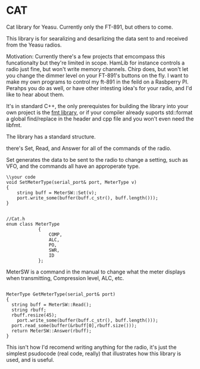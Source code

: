 # CAT
Cat library for Yeasu. Currently only the FT-891, but others to come. 

This library is for searalizing and desarlizing the data sent to and received from the Yeasu radios. 

Motivation:
Currently there's a few projects that emcompass this funcationalty but they're limited in scope. HamLib for instance controls a radio just fine, but won't write memory channels. Chirp does, but won't let you change the dimmer level on your FT-891's buttons on the fly. I want to make my own programs to control my ft-891 in the feild on a Rasbperry PI. Perahps you do as well, or have other intesting idea's for your radio, and I'd like to hear about them. 

It's in standard C++, the only prerequistes for building the library into your own project is the [fmt library](https://github.com/fmtlib/fmt), or if your compiler already suports std::format a global find/replace in the header and cpp file and you won't even need the libfmt. 

The library has a standard structure. 

there's Set, Read, and Answer for all of the commands of the radio. 

Set generates the data to be sent to the radio to change a setting, such as VFO, and the commands all have an approperate type. 
```
\\your code
void SetMeterType(serial_port& port, MeterType v)
{
	string buff = MeterSW::Set(v); 
	port.write_some(buffer(buff.c_str(), buff.length()));
}


//Cat.h
enum class MeterType
			{
				COMP,
				ALC,
				PO,
				SWR,
				ID
			};

```

MeterSW is a command in the manual to change what the meter displays when transmitting, Compression level, ALC, etc. 

```

MeterType GetMeterType(serial_port& port)
{
  string buff = MeterSW::Read();
  string rbuff;
  rbuff.resize(45);
	port.write_some(buffer(buff.c_str(), buff.length()));
  port.read_some(buffer(&rbuff[0],rbuff.size()));
  return MeterSW::Answer(rbuff);
}

```

This isn't how I'd recomend writing anything for the radio, it's just the simplest psudocode (real code, really) that illustrates how this library is used, and is useful. 

